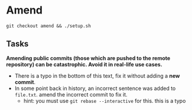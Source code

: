 # Amend

```shell
git checkout amend && ./setup.sh
```

## Tasks

**Amending public commits (those which are pushed to the remote repository) can be catastrophic. Avoid it in real-life use cases.**

- There is a typo in the bottom of this text, fix it without adding a **new commit**.
- In some point back in history, an incorrect sentence was added to `file.txt`. amend the incorrect commit to fix it.
  - hint: you must use `git rebase --interactive` for this.
    this is a typo
